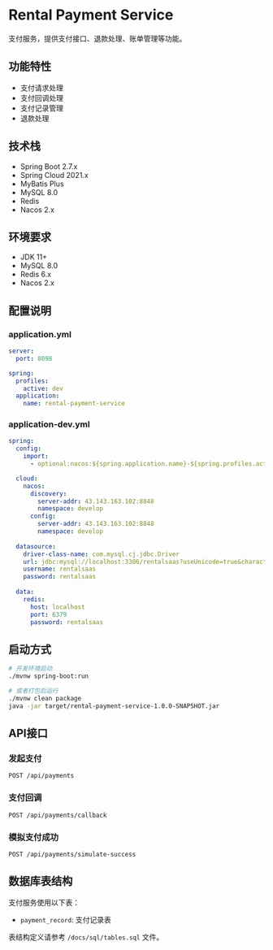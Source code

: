 # Rental Payment Service

支付服务，提供支付接口、退款处理、账单管理等功能。

## 功能特性

- 支付请求处理
- 支付回调处理
- 支付记录管理
- 退款处理

## 技术栈

- Spring Boot 2.7.x
- Spring Cloud 2021.x
- MyBatis Plus
- MySQL 8.0
- Redis
- Nacos 2.x

## 环境要求

- JDK 11+
- MySQL 8.0
- Redis 6.x
- Nacos 2.x

## 配置说明

### application.yml
```yaml
server:
  port: 8098

spring:
  profiles:
    active: dev
  application:
    name: rental-payment-service
```

### application-dev.yml
```yaml
spring:
  config:
    import:
      - optional:nacos:${spring.application.name}-${spring.profiles.active}.yml

  cloud:
    nacos:
      discovery:
        server-addr: 43.143.163.102:8848
        namespace: develop
      config:
        server-addr: 43.143.163.102:8848
        namespace: develop
  
  datasource:
    driver-class-name: com.mysql.cj.jdbc.Driver
    url: jdbc:mysql://localhost:3306/rentalsaas?useUnicode=true&characterEncoding=utf8&zeroDateTimeBehavior=convertToNull&useSSL=true&serverTimezone=GMT%2B8
    username: rentalsaas
    password: rentalsaas
    
  data:
    redis:
      host: localhost
      port: 6379
      password: rentalsaas
```

## 启动方式

```bash
# 开发环境启动
./mvnw spring-boot:run

# 或者打包后运行
./mvnw clean package
java -jar target/rental-payment-service-1.0.0-SNAPSHOT.jar
```

## API接口

### 发起支付
```
POST /api/payments
```

### 支付回调
```
POST /api/payments/callback
```

### 模拟支付成功
```
POST /api/payments/simulate-success
```

## 数据库表结构

支付服务使用以下表：

- `payment_record`: 支付记录表

表结构定义请参考 `/docs/sql/tables.sql` 文件。